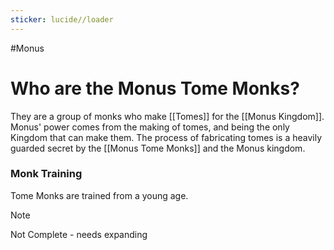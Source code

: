 ```yaml
---
sticker: lucide//loader
---
```

#Monus 

# Who are the Monus Tome Monks?
They are a group of monks who make [[Tomes]] for the [[Monus Kingdom]]. Monus' power comes from the making of tomes, and being the only Kingdom that can make them. The process of fabricating tomes is a heavily guarded secret by the [[Monus Tome Monks]] and the Monus kingdom.
  
### Monk Training  
Tome Monks are trained from a young age.
> [!NOTE]
> Not Complete - needs expanding
